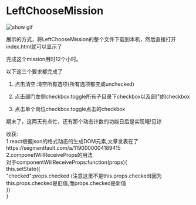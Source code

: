 # LeftChooseMission

![show gif](https://github.com/Luciahelloworld/LeftChooseMission/raw/master/chooseMenu.gif)  

展示的方式，将LeftChooseMission的整个文件下载到本机，然后直接打开index.html就可以显示了

完成这个mission用时12个小时。

以下这三个要求都完成了
1. 点击清空:清空所有选项(所有选项都变成unchecked)

2. 点击部门左侧checkbox:toggle所有子目录下checkbox以及部门的checkbox  

3. 点击单个岗位checkbox:toggle点击的checkbox


期末了，这两天有点忙，还有那个动态计数的功能日后是实现哦!见谅  

收获:  
1.react根据json的格式动态的生成DOM元素,文章发表在了https://segmentfault.com/a/1190000004189415
2.componetWillReceiveProps的用法  
    对于componentWillReceiveProps:function(props){  
          this.setState({  
            "checked":props.checked (注意这里不是this.props.checked)因为this.props.checked是旧值,而props.checked是新值  
            })  
          }
